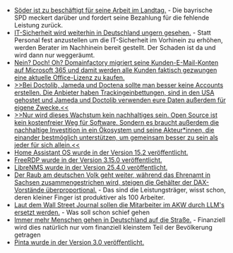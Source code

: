 * [Söder ist zu beschäftigt für seine Arbeit im Landtag.](https://blog.fefe.de/?ts=990205b8) - Die bayrische SPD meckert darüber und fordert seine Bezahlung für die fehlende Leistung zurück.
* [IT-Sicherheit wird weiterhin in Deutschland ungern gesehen.](https://blog.fefe.de/?ts=9902031d) - Statt Personal fest anzustellen um die IT-Sicherheit im Vorhinein zu erhöhen, werden Berater im Nachhinein bereit gestellt. Der Schaden ist da und wird dann nur weggeräumt.
* [Nein? Doch! Oh? Domainfactory migriert seine Kunden-E-Mail-Konten auf Microsoft 365 und damit werden alle Kunden faktisch gezwungen eine aktuelle Office-Lizenz zu kaufen.](https://www.borncity.com/blog/2025/04/14/microsoft-365-falle-bei-domainfactory-umstellung/)
* [>>Bei Doctolib, Jameda und Doctena sollte man besser keine Accounts erstellen. Die Anbieter haben Trackingeinbettungen, sind in den USA gehostet und Jameda und Doctolib verwenden eure Daten außerdem für eigene Zwecke.<<](https://www.kuketz-blog.de/online-terminvergabe-ohne-doctolib-diese-anbieter-sind-besser/)
* [>>Nur wird dieses Wachstum kein nachhaltiges sein. Open Source ist kein kostenfreier Weg für Software. Sondern es braucht außerdem die nachhaltige Investition in ein Ökosystem und seine Akteur*innen, die einander bestmöglich unterstützen, um gemeinsam besser zu sein als jeder für sich allein.<<](https://netzpolitik.org/2025/degitalisierung-falsche-mythen/)
* [Home Assistant OS wurde in der Version 15.2 veröffentlicht.](https://github.com/home-assistant/operating-system/releases/tag/15.2)
* [FreeRDP wurde in der Version 3.15.0 veröffentlicht.](https://github.com/FreeRDP/FreeRDP/releases/tag/3.15.0)
* [LibreNMS wurde in der Version 25.4.0 veröffentlicht.](https://github.com/librenms/librenms/releases/tag/25.4.0)
* [Der Raub am deutschen Volk geht weiter, während das Ehrenamt in Sachsen zusammengestrichen wird, steigen die Gehälter der DAX-Vorstände überproportional.](https://blog.fefe.de/?ts=9900ce1a) - Das sind die Leistungsträger, wisst schon, deren kleiner Finger ist produktiver als 100 Arbeiter.
* [Laut dem Wall Street Journal sollen die Mitarbeiter im AKW durch LLM's ersetzt werden.](https://blog.fefe.de/?ts=99039120) - Was soll schon schief gehen
* [Immer mehr Menschen gehen in Deutschland auf die Straße.](https://netzpolitik.org/2025/weizenbaum-report-2025-das-jahr-in-dem-deutschland-auf-die-strasse-ging/) - Finanziell wird dies natürlich nur vom finanziell kleinstem Teil der Bevölkerung getragen
* [Pinta wurde in der Version 3.0 veröffentlicht.](https://lwn.net/Articles/1017438/)
